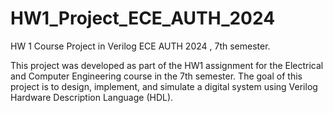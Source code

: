 # HW1_Project_ECE_AUTH_2024
HW 1 Course Project in Verilog ECE AUTH 2024 , 7th semester.

This project was developed as part of the HW1 assignment for the Electrical and Computer Engineering course in the 7th semester. The goal of this project is to design, implement, and simulate a digital system using Verilog Hardware Description Language (HDL). 
